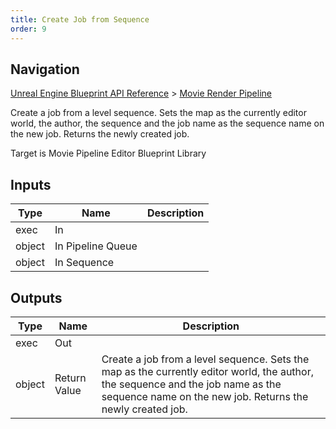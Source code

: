```yaml
---
title: Create Job from Sequence
order: 9
---
```

## Navigation

[Unreal Engine Blueprint API Reference](https://dev.epicgames.com/documentation/en-us/unreal-engine/BlueprintAPI) > [Movie Render Pipeline](https://dev.epicgames.com/documentation/en-us/unreal-engine/BlueprintAPI/MovieRenderPipeline)

Create a job from a level sequence. Sets the map as the currently editor world, the author, the sequence and the job name as the sequence name on the new job. Returns the newly created job.

Target is Movie Pipeline Editor Blueprint Library

## Inputs

| Type | Name | Description |
| --- | --- | --- |
| exec | In |  |
| object | In Pipeline Queue |  |
| object | In Sequence |  |

## Outputs

| Type | Name | Description |
| --- | --- | --- |
| exec | Out |  |
| object | Return Value | Create a job from a level sequence. Sets the map as the currently editor world, the author, the sequence and the job name as the sequence name on the new job. Returns the newly created job. |

